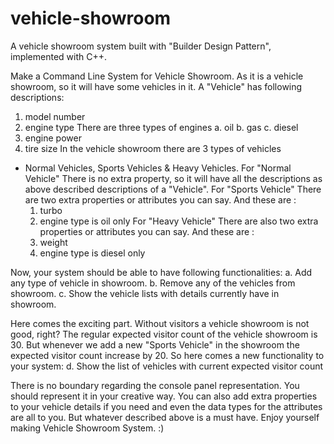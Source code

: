 # vehicle-showroom
A vehicle showroom system built with "Builder Design Pattern", implemented with C++.


Make a Command Line System for Vehicle Showroom. As it is a vehicle showroom, so it will have some vehicles in it. A "Vehicle" has following descriptions:
  1. model number
  2. engine type
    There are three types of engines
      a. oil
      b. gas
      c. diesel
  3. engine power
  4. tire size
In the vehicle showroom there are 3 types of vehicles
- Normal Vehicles, Sports Vehicles & Heavy Vehicles.
For "Normal Vehicle" There is no extra property, so it will have all the descriptions as above described descriptions of a "Vehicle".
For "Sports Vehicle" There are two extra properties or attributes you can say. And these are :
  1. turbo
  2. engine type is oil only
For "Heavy Vehicle" There are also two extra properties or attributes you can say. And these are :
  1. weight
  2. engine type is diesel only

Now, your system should be able to have following functionalities:
  a. Add any type of vehicle in showroom.
  b. Remove any of the vehicles from showroom.
  c. Show the vehicle lists with details currently have in showroom.
  
Here comes the exciting part. Without visitors a vehicle showroom is not good, right?
The regular expected visitor count of the vehicle showroom is 30.
But whenever we add a new "Sports Vehicle" in the showroom the expected visitor count increase by 20.
So here comes a new functionality to your system:
  d. Show the list of vehicles with current expected visitor count
  
There is no boundary regarding the console panel representation. You should represent it in your creative way.
You can also add extra properties to your vehicle details if you need and even the data types for the attributes are all to you.
But whatever described above is a must have.
Enjoy yourself making Vehicle Showroom System. :)

